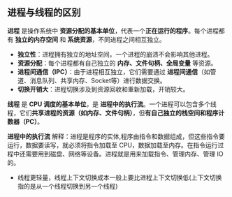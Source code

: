 ## 进程与线程的区别

**进程** 是操作系统中 **资源分配的基本单位**，代表一个**正在运行的程序**。每个进程都有 **独立的内存空间** 和 **系统资源**，不同进程之间相互独立。

* **独立性**：进程拥有独立的地址空间，一个进程的崩溃不会影响其他进程。
* **资源分配**：每个进程都有自己独立的 **内存、文件句柄、全局变量** 等资源。
* **进程间通信（IPC）**：由于进程相互独立，它们需要通过 **进程间通信**（如管道、消息队列、共享内存、Socket等）进行数据交换。
* **切换开销大**：进程切换涉及到资源回收和重新加载，开销较大。



**线程** 是 **CPU 调度的基本单位**，是 **进程中的执行流**。一个进程可以包含多个线程，它们**共享进程的资源（如内存、文件句柄）**，但**有自己独立的栈空间和程序计数器（PC）**。

**进程中的执行流** 解释：进程是程序的实体,程序由指令和数据组成，但这些指令要运行，数据要读写，就必须将指令加载至 CPU，数据加载至内存。在指令运行过程中还需要用到磁盘、网络等设备。进程就是用来加载指令、管理内存、管理 IO 的。

- 线程更轻量，线程上下文切换成本一般上要比进程上下文切换低(上下文切换指的是从一个线程切换到另一个线程)

